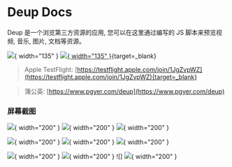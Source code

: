 # Deup Docs

Deup 是一个浏览第三方资源的应用, 您可以在这里通过编写的 JS 脚本来预览视频, 音乐, 图片, 文档等资源。

![](assets/images/app-store-badge.png){ width="135" } [![](assets/images/android-apk-badge.png){ width="135" }](https://www.pgyer.com/deup){target=_blank}

> Apple TestFlight: [https://testflight.apple.com/join/1JgZvpWZ](https://testflight.apple.com/join/1JgZvpWZ){target=_blank}

> 蒲公英: [https://www.pgyer.com/deup](https://www.pgyer.com/deup)

### 屏幕截图

![](assets/snapshots/homepage.png){ width="200" } ![](assets/snapshots/code.png){ width="200" } ![](assets/snapshots/audio_player.png){ width="200" }

![](assets/snapshots/video_player.png){ width="200" } ![](assets/snapshots/directory.png){ width="200" } ![](assets/snapshots/audio_player_list.png){ width="200" }

![](assets/layouts/image/1.png){ width="200" } ![](assets/layouts/image/2.png){ width="200" } ![] ![](assets/layouts/poster/2.png){ width="200" } 
